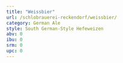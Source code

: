 ```yaml
---
title: "Weissbier"
url: /schlobrauerei-reckendorf/weissbier/
category: German Ale
style: South German-Style Hefeweizen
abv: 0
ibu: 0
srm: 0
upc: 0
---
```


